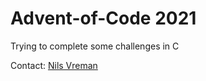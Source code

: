 # Advent-of-Code 2021
Trying to complete some challenges in C

Contact: [Nils Vreman](nils.vreman@control.lth.se)
